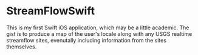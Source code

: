 # StreamFlowSwift
This is my first Swift iOS application, which may be a little academic.  The gist is to produce a map of the user's locale along with any USGS realtime streamflow sites, evenutally including information from the sites themselves.  
